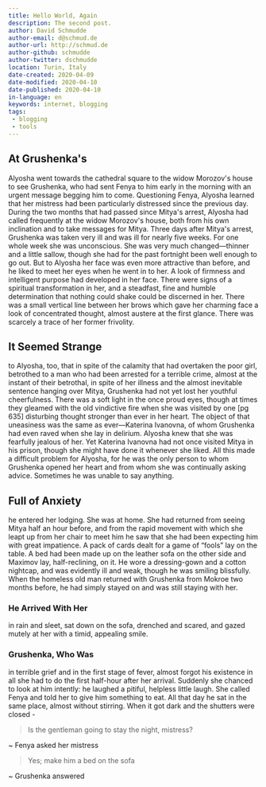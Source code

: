 ```yaml
---
title: Hello World, Again
description: The second post.
author: David Schmudde
author-email: d@schmud.de
author-url: http://schmud.de
author-github: schmudde
author-twitter: dschmudde
location: Turin, Italy
date-created: 2020-04-09
date-modified: 2020-04-10
date-published: 2020-04-10
in-language: en
keywords: internet, blogging
tags:
 - blogging
 - tools
---
```


## At Grushenka's

Alyosha went towards the cathedral square to the widow Morozov's house to see Grushenka, who had sent Fenya to him early in the morning with an urgent message begging him to come. Questioning Fenya, Alyosha learned that her mistress had been particularly distressed since the previous day. During the two months that had passed since Mitya's arrest, Alyosha had called frequently at the widow Morozov's house, both from his own inclination and to take messages for Mitya. Three days after Mitya's arrest, Grushenka was taken very ill and was ill for nearly five weeks. For one whole week she was unconscious. She was very much changed—thinner and a little sallow, though she had for the past fortnight been well enough to go out. But to Alyosha her face was even more attractive than before, and he liked to meet her eyes when he went in to her. A look of firmness and intelligent purpose had developed in her face. There were signs of a spiritual transformation in her, and a steadfast, fine and humble determination that nothing could shake could be discerned in her. There was a small vertical line between her brows which gave her charming face a look of concentrated thought, almost austere at the first glance. There was scarcely a trace of her former frivolity.

## It Seemed Strange

to Alyosha, too, that in spite of the calamity that had overtaken the poor girl, betrothed to a man who had been arrested for a terrible crime, almost at the instant of their betrothal, in spite of her illness and the almost inevitable sentence hanging over Mitya, Grushenka had not yet lost her youthful cheerfulness. There was a soft light in the once proud eyes, though at times they gleamed with the old vindictive fire when she was visited by one [pg 635] disturbing thought stronger than ever in her heart. The object of that uneasiness was the same as ever—Katerina Ivanovna, of whom Grushenka had even raved when she lay in delirium. Alyosha knew that she was fearfully jealous of her. Yet Katerina Ivanovna had not once visited Mitya in his prison, though she might have done it whenever she liked. All this made a difficult problem for Alyosha, for he was the only person to whom Grushenka opened her heart and from whom she was continually asking advice. Sometimes he was unable to say anything.

## Full of Anxiety

he entered her lodging. She was at home. She had returned from seeing Mitya half an hour before, and from the rapid movement with which she leapt up from her chair to meet him he saw that she had been expecting him with great impatience. A pack of cards dealt for a game of “fools” lay on the table. A bed had been made up on the leather sofa on the other side and Maximov lay, half-reclining, on it. He wore a dressing-gown and a cotton nightcap, and was evidently ill and weak, though he was smiling blissfully. When the homeless old man returned with Grushenka from Mokroe two months before, he had simply stayed on and was still staying with her.

### He Arrived With Her

in rain and sleet, sat down on the sofa, drenched and scared, and gazed mutely at her with a timid, appealing smile.

### Grushenka, Who Was

in terrible grief and in the first stage of fever, almost forgot his existence in all she had to do the first half-hour after her arrival. Suddenly she chanced to look at him intently: he laughed a pitiful, helpless little laugh. She called Fenya and told her to give him something to eat. All that day he sat in the same place, almost without stirring. When it got dark and the shutters were closed -

> Is the gentleman going to stay the night, mistress?

~ Fenya asked her mistress

> Yes; make him a bed on the sofa

~ Grushenka answered
